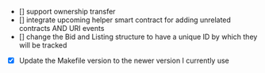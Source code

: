 - [] support ownership transfer
- [] integrate upcoming helper smart contract for adding unrelated contracts AND URI events 
- [] change the Bid and Listing structure to have a unique ID by which they will be tracked
- [x] Update the Makefile version to the newer version I currently use 
